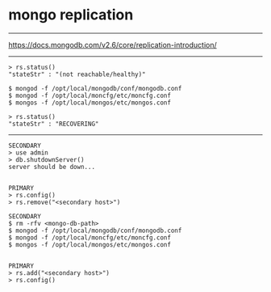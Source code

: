 # mongo replication

---

https://docs.mongodb.com/v2.6/core/replication-introduction/

---

```
> rs.status()
"stateStr" : "(not reachable/healthy)"

$ mongod -f /opt/local/mongodb/conf/mongodb.conf
$ mongod -f /opt/local/moncfg/etc/moncfg.conf
$ mongos -f /opt/local/mongos/etc/mongos.conf

> rs.status()
"stateStr" : "RECOVERING"
```

---

```
SECONDARY
> use admin
> db.shutdownServer()
server should be down...


PRIMARY
> rs.config()
> rs.remove("<secondary host>")

SECONDARY
$ rm -rfv <mongo-db-path>
$ mongod -f /opt/local/mongodb/conf/mongodb.conf
$ mongod -f /opt/local/moncfg/etc/moncfg.conf
$ mongos -f /opt/local/mongos/etc/mongos.conf


PRIMARY
> rs.add("<secondary host>")
> rs.config()
```
